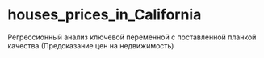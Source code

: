 # houses_prices_in_California
Регрессионный анализ ключевой переменной с поставленной планкой качества (Предсказание цен на недвижимость)
